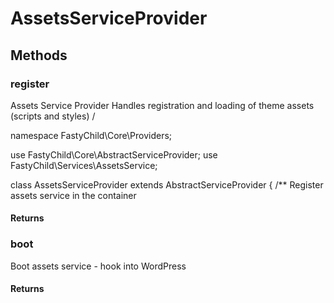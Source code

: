 # AssetsServiceProvider

<!-- @doc-source: AssetsServiceProvider -->


## Methods

### register
<!-- @doc-source: AssetsServiceProvider.register -->
Assets Service Provider
Handles registration and loading of theme assets (scripts and styles)
/

namespace FastyChild\Core\Providers;

use FastyChild\Core\AbstractServiceProvider;
use FastyChild\Services\AssetsService;

class AssetsServiceProvider extends AbstractServiceProvider
{
/**
Register assets service in the container

#### Returns



### boot
<!-- @doc-source: AssetsServiceProvider.boot -->
Boot assets service - hook into WordPress

#### Returns



